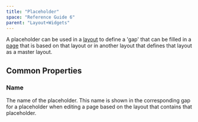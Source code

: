 ```yaml
---
title: "Placeholder"
space: "Reference Guide 6"
parent: "Layout+Widgets"
---
```



A placeholder can be used in a [layout](Layout) to define a 'gap' that can be filled in a [page](Page) that is based on that layout or in another layout that defines that layout as a master layout.

## Common Properties

### Name

The name of the placeholder. This name is shown in the corresponding gap for a placeholder when editing a page based on the layout that contains that placeholder.

